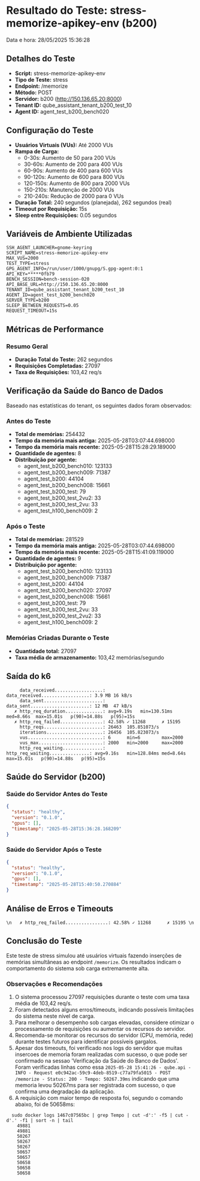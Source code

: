 # Resultado do Teste: stress-memorize-apikey-env (b200)

Data e hora: 28/05/2025 15:36:28

## Detalhes do Teste

* **Script:** stress-memorize-apikey-env
* **Tipo de Teste:** stress
* **Endpoint:** /memorize
* **Método:** POST
* **Servidor:** b200 (http://150.136.65.20:8000)
* **Tenant ID:** qube_assistant_tenant_b200_test_10
* **Agent ID:** agent_test_b200_bench020

## Configuração do Teste

* **Usuários Virtuais (VUs):** Até 2000 VUs
* **Rampa de Carga:**
  * 0-30s: Aumento de 50 para 200 VUs
  * 30-60s: Aumento de 200 para 400 VUs
  * 60-90s: Aumento de 400 para 600 VUs
  * 90-120s: Aumento de 600 para 800 VUs
  * 120-150s: Aumento de 800 para 2000 VUs
  * 150-210s: Manutenção de 2000 VUs
  * 210-240s: Redução de 2000 para 0 VUs
* **Duração Total:** 240 segundos (planejada), 262 segundos (real)
* **Timeout por Requisição:** 15s
* **Sleep entre Requisições:** 0.05 segundos

## Variáveis de Ambiente Utilizadas

```
SSH_AGENT_LAUNCHER=gnome-keyring
SCRIPT_NAME=stress-memorize-apikey-env
MAX_VUS=2000
TEST_TYPE=stress
GPG_AGENT_INFO=/run/user/1000/gnupg/S.gpg-agent:0:1
API_KEY=*****0fb79
BENCH_SESSION=bench-session-020
API_BASE_URL=http://150.136.65.20:8000
TENANT_ID=qube_assistant_tenant_b200_test_10
AGENT_ID=agent_test_b200_bench020
SERVER_TYPE=b200
SLEEP_BETWEEN_REQUESTS=0.05
REQUEST_TIMEOUT=15s
```

## Métricas de Performance

### Resumo Geral
* **Duração Total do Teste:** 262 segundos
* **Requisições Completadas:** 27097
* **Taxa de Requisições:** 103,42 req/s

## Verificação da Saúde do Banco de Dados

Baseado nas estatísticas do tenant, os seguintes dados foram observados:

### Antes do Teste
* **Total de memórias:** 254432
* **Tempo da memória mais antiga:** 2025-05-28T03:07:44.698000
* **Tempo da memória mais recente:** 2025-05-28T15:28:29.189000
* **Quantidade de agentes:** 8
* **Distribuição por agente:**
  * agent_test_b200_bench010: 123133
  * agent_test_b200_bench009: 71387
  * agent_test_b200: 44104
  * agent_test_b200_bench008: 15661
  * agent_test_b200_test: 79
  * agent_test_b200_test_2vu2: 33
  * agent_test_b200_test_2vu: 33
  * agent_test_h100_bench009: 2

### Após o Teste
* **Total de memórias:** 281529
* **Tempo da memória mais antiga:** 2025-05-28T03:07:44.698000
* **Tempo da memória mais recente:** 2025-05-28T15:41:09.119000
* **Quantidade de agentes:** 9
* **Distribuição por agente:**
  * agent_test_b200_bench010: 123133
  * agent_test_b200_bench009: 71387
  * agent_test_b200: 44104
  * agent_test_b200_bench020: 27097
  * agent_test_b200_bench008: 15661
  * agent_test_b200_test: 79
  * agent_test_b200_test_2vu: 33
  * agent_test_b200_test_2vu2: 33
  * agent_test_h100_bench009: 2

### Memórias Criadas Durante o Teste
* **Quantidade total:** 27097
* **Taxa média de armazenamento:** 103,42 memórias/segundo

## Saída do k6

```
     data_received..................:      data_received..................: 3.9 MB 16 kB/s
     data_sent......................:      data_sent......................: 12 MB  47 kB/s
   ✗ http_req_duration..............: avg=9.19s   min=130.51ms med=8.66s  max=15.01s   p(90)=14.88s   p(95)=15s     
   ✗ http_req_failed................: 42.58% ✓ 11268      ✗ 15195 
     http_reqs......................: 26463  105.851073/s
     iterations.....................: 26456  105.823073/s
     vus............................: 6      min=6        max=2000
     vus_max........................: 2000   min=2000     max=2000
     http_req_waiting...............:      http_req_waiting...............: avg=9.16s   min=128.84ms med=8.64s  max=15.01s   p(90)=14.88s   p(95)=15s     
```

## Saúde do Servidor (b200)

### Saúde do Servidor Antes do Teste
```json
{
  "status": "healthy",
  "version": "0.1.0",
  "gpus": [],
  "timestamp": "2025-05-28T15:36:28.168209"
}
```

### Saúde do Servidor Após o Teste
```json
{
  "status": "healthy",
  "version": "0.1.0",
  "gpus": [],
  "timestamp": "2025-05-28T15:40:50.270884"
}
```

## Análise de Erros e Timeouts

```\n   ✗ http_req_failed................: 42.58% ✓ 11268      ✗ 15195 \n```

## Conclusão do Teste

Este teste de stress simulou até  usuários virtuais fazendo inserções de memórias simultâneas ao endpoint `/memorize`. Os resultados indicam o comportamento do sistema sob carga extremamente alta.

### Observações e Recomendações

1. O sistema processou 27097 requisições durante o teste com uma taxa média de 103,42 req/s.
2. Foram detectados alguns erros/timeouts, indicando possíveis limitações do sistema neste nível de carga.
3. Para melhorar o desempenho sob cargas elevadas, considere otimizar o processamento de requisições ou aumentar os recursos do servidor.
4. Recomenda-se monitorar os recursos do servidor (CPU, memória, rede) durante testes futuros para identificar possíveis gargalos.
5. Apesar dos timeouts, foi verificado nos logs do servidor que muitas insercoes de memoria foram realizadas com sucesso, o que pode ser confirmado na sessao 'Verificação da Saúde do Banco de Dados'. Foram verificadas linhas como essa `2025-05-28 15:41:26 - qube.api - INFO - Request e0c942ac-59c9-4deb-8519-c77a79fa5015 - POST /memorize - Status: 200 - Tempo: 50267.39ms` indicando que uma memoria levou 50267ms para ser registrada com sucesso, o que confirma uma degradação da aplicação.
6. A requisição com maior tempo de resposta foi, segundo o comando abaixo, foi de 50658ms:
  ```
    sudo docker logs 1467c07565bc | grep Tempo | cut -d':' -f5 | cut -d'.' -f1 | sort -n | tail
      49881
      49881
      50267
      50267
      50267
      50657
      50657
      50658
      50658
      50658
  ```

